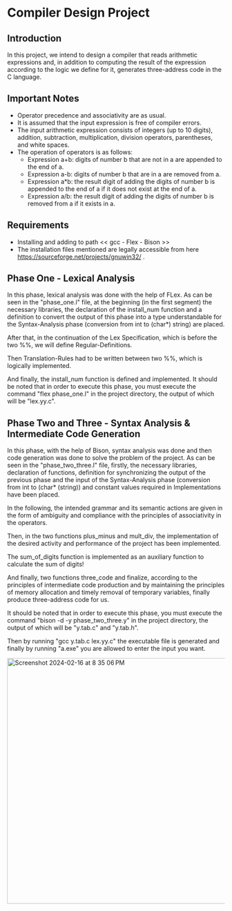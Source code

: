 

# Compiler Design Project

## Introduction
In this project, we intend to design a compiler that reads arithmetic expressions and, in addition to computing the result of the expression according to the logic we define for it, generates three-address code in the C language.

## Important Notes
- Operator precedence and associativity are as usual.
- It is assumed that the input expression is free of compiler errors.
- The input arithmetic expression consists of integers (up to 10 digits), addition, subtraction, multiplication, division operators, parentheses, and white spaces.
- The operation of operators is as follows:
  - Expression a+b: digits of number b that are not in a are appended to the end of a.
  - Expression a-b: digits of number b that are in a are removed from a.
  - Expression a*b: the result digit of adding the digits of number b is appended to the end of a if it does not exist at the end of a.
  - Expression a/b: the result digit of adding the digits of number b is removed from a if it exists in a.

## Requirements
- Installing and adding to path << gcc - Flex - Bison >>
- The installation files mentioned are legally accessible from here https://sourceforge.net/projects/gnuwin32/ .

## Phase One - Lexical Analysis
  In this phase, lexical analysis was done with the help of FLex. As can be seen in the "phase_one.l" file, at the beginning (in the first segment) the necessary libraries, the declaration of the install_num function and a definition to convert the output of this phase into a type understandable for the Syntax-Analysis phase (conversion from int to (char*) string) are placed.
  
  After that, in the continuation of the Lex Specification, which is before the two %%, we will define Regular-Definitions.
  
  Then Translation-Rules had to be written between two %%, which is logically implemented.
  
  And finally, the install_num function is defined and implemented. It should be noted that in order to execute this phase, you must execute the command "flex phase_one.l" in the project directory, the output of which will be "lex.yy.c".

## Phase Two and Three - Syntax Analysis & Intermediate Code Generation
  In this phase, with the help of Bison, syntax analysis was done and then code generation was done to solve the problem of the project. As can be seen in the "phase_two_three.l" file, firstly, the necessary libraries, declaration of functions, definition for synchronizing the output of the previous phase and the input of the Syntax-Analysis phase (conversion from int to (char* (string)) and constant values required in Implementations have been placed.
  
  In the following, the intended grammar and its semantic actions are given in the form of ambiguity and compliance with the principles of associativity in the operators.
  
  Then, in the two functions plus_minus and mult_div, the implementation of the desired activity and performance of the project has been implemented.
  
  The sum_of_digits function is implemented as an auxiliary function to calculate the sum of digits!
  
  And finally, two functions three_code and finalize, according to the principles of intermediate code production and by maintaining the principles of memory allocation and timely removal of temporary variables, finally produce three-address code for us.
  
  It should be noted that in order to execute this phase, you must execute the command "bison -d -y phase_two_three.y" in the project directory, the output of which will be "y.tab.c" and "y.tab.h".
  
  Then by running "gcc y.tab.c lex.yy.c" the executable file is generated and finally by running "a.exe" you are allowed to enter the input you want.

  
<img width="568" alt="Screenshot 2024-02-16 at 8 35 06 PM" src="https://github.com/arsalanjabbari/Compiler-Design/assets/93816830/4b758e4b-8022-4293-8447-18ec20c5fa9b">

  
